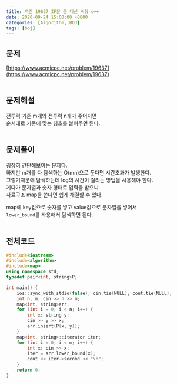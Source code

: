 ```yaml
---
title: 백준 19637 IF문 좀 대신 써줘 c++
date: 2020-09-24 15:00:00 +0800
categories: [Algorithm, BOJ]
tags: [boj]
---
```


## 문제
[https://www.acmicpc.net/problem/19637](https://www.acmicpc.net/problem/19637)  
<br>

## 문제해설  
전투력 기준 m개와 전투력 n개가 주어지면  
순서대로 기준에 맞는 칭호를 붙여주면 된다.  
<br>

## 문제풀이  
굉장히 간단해보이는 문제다.  
하지만 m개를 다 탐색하는 O(mn)으로 푼다면 시간초과가 발생한다.  
그렇기때문에 탐색하는데 log의 시간이 걸리는 방법을 사용해야 한다.  
게다가 문자열과 숫자 형태로 입력을 받으니  
자료구조 map을 쓴다면 쉽게 해결할 수 있다.  

map에 key값으로 숫자를 넣고 value값으로 문자열을 넣어서  
`lower_bound`를 사용해서 탐색하면 된다.  
<br>


## 전체코드
```c++
#include<iostream>
#include<algorithm>
#include<map>
using namespace std;
typedef pair<int, string>P;

int main() {
	ios::sync_with_stdio(false); cin.tie(NULL); cout.tie(NULL);
	int n, m; cin >> n >> m;
	map<int, string>arr;
	for (int i = 0; i < n; i++) {
		int x; string y;
		cin >> y >> x;
		arr.insert(P(x, y));
	}
	map<int, string>::iterator iter;
	for (int i = 0; i < m; i++) {
		int x; cin >> x;
		iter = arr.lower_bound(x);
		cout << iter->second << "\n";
	}
	return 0;
}
```